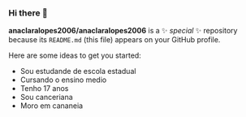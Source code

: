 ### Hi there 👋


**anaclaralopes2006/anaclaralopes2006** is a ✨ _special_ ✨ repository because its `README.md` (this file) appears on your GitHub profile.

Here are some ideas to get you started:

- Sou estudande de escola estadual
- Cursando o ensino medio
- Tenho 17 anos
- Sou canceriana
- Moro em cananeia
  

